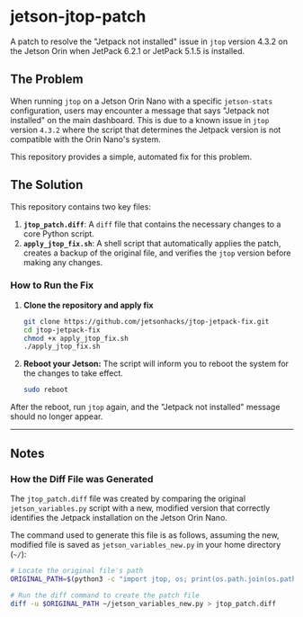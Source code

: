 # jetson-jtop-patch

A patch to resolve the "Jetpack not installed" issue in `jtop` version 4.3.2 on the Jetson Orin when JetPack 6.2.1 or JetPack 5.1.5 is installed.

## The Problem

When running `jtop` on a Jetson Orin Nano with a specific `jetson-stats` configuration, users may encounter a message that says "Jetpack not installed" on the main dashboard. This is due to a known issue in `jtop` version `4.3.2` where the script that determines the Jetpack version is not compatible with the Orin Nano's system.

This repository provides a simple, automated fix for this problem.

## The Solution

This repository contains two key files:
1.  **`jtop_patch.diff`**: A `diff` file that contains the necessary changes to a core Python script.
2.  **`apply_jtop_fix.sh`**: A shell script that automatically applies the patch, creates a backup of the original file, and verifies the `jtop` version before making any changes.

### How to Run the Fix

1.  **Clone the repository and apply fix**
    ```bash
    git clone https://github.com/jetsonhacks/jtop-jetpack-fix.git
    cd jtop-jetpack-fix
    chmod +x apply_jtop_fix.sh
    ./apply_jtop_fix.sh
    ```

2.  **Reboot your Jetson:** The script will inform you to reboot the system for the changes to take effect.
    ```bash
    sudo reboot
    ```
After the reboot, run `jtop` again, and the "Jetpack not installed" message should no longer appear.

---

## Notes

### How the Diff File was Generated

The `jtop_patch.diff` file was created by comparing the original `jetson_variables.py` script with a new, modified version that correctly identifies the Jetpack installation on the Jetson Orin Nano.

The command used to generate this file is as follows, assuming the new, modified file is saved as `jetson_variables_new.py` in your home directory (`~/`):

```bash
# Locate the original file's path
ORIGINAL_PATH=$(python3 -c "import jtop, os; print(os.path.join(os.path.dirname(jtop.__file__), 'jetson_variables.py'))")

# Run the diff command to create the patch file
diff -u $ORIGINAL_PATH ~/jetson_variables_new.py > jtop_patch.diff
